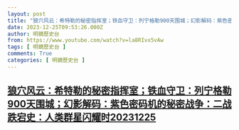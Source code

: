```yaml
---
layout: post
title: "狼穴风云：希特勒的秘密指挥室；铁血守卫：列宁格勒900天围城；幻影解码：紫色密码机的秘密战争：二战跌宕史：人类群星闪耀时20231225"
date: 2023-12-25T09:53:26.000Z
author: 明鏡歷史台
from: https://www.youtube.com/watch?v=la8RIvx5vAw
tags: [ 明鏡歷史台 ]
comments: True
categories: [ 明鏡歷史台 ]
---
```

<!--1703498006000-->
[狼穴风云：希特勒的秘密指挥室；铁血守卫：列宁格勒900天围城；幻影解码：紫色密码机的秘密战争：二战跌宕史：人类群星闪耀时20231225](https://www.youtube.com/watch?v=la8RIvx5vAw)
------

<div>

</div>
